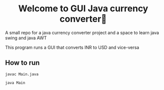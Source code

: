 <h1 align="center">Welcome to GUI Java currency converter👋</h1>
A small repo for a java currency converter project and a space to learn java swing and java AWT

<p>
  This program runs a GUI that converts INR to USD and vice-versa 

## How to run
```
javac Main.java
```
```
java Main
```
